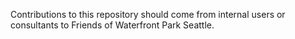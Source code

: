 Contributions to this repository should come from internal users or consultants to Friends of Waterfront Park Seattle.
